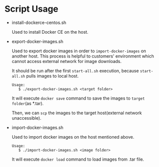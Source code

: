# Script Usage

* install-dockerce-centos.sh
  
  Used to install Docker CE on the host.

* export-docker-images.sh

  Used to export docker images in order to `import-docker-images` on another host. This process is helpful to customers' environment which cannot access external network for image downloads.

  It should be run after the first `start-all.sh` execution, because `start-all.sh` pulls images to local host.

  ```
  Usage:
     $ ./export-docker-images.sh <target folder>
  ``` 
  
  It will execute `docker save` command to save the images to `target folder`(as *.tar).

  Then, we can `scp` the images to the target host(external network unaccessible).

* import-docker-images.sh

  Used to import docker images on the host mentioned above.

  ```
  Usage:
     $ ./import-docker-images.sh <image folder>
  ```

  It will execute `docker load` command to load images from .tar file.
